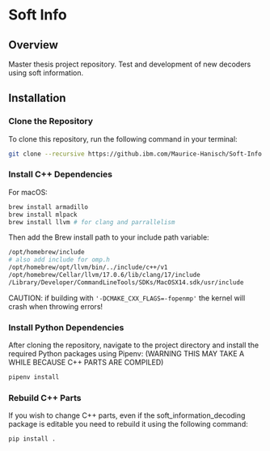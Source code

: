 # Soft Info 

## Overview
Master thesis project repository. Test and development of new decoders using soft information.


## Installation

### Clone the Repository
To clone this repository, run the following command in your terminal:
```bash
git clone --recursive https://github.ibm.com/Maurice-Hanisch/Soft-Info.git
```

### Install C++ Dependencies
For macOS:
```bash
brew install armadillo
brew install mlpack
brew install llvm # for clang and parrallelism
```
Then add the Brew install path to your include path variable:
```bash
/opt/homebrew/include
# also add include for omp.h 
/opt/homebrew/opt/llvm/bin/../include/c++/v1
/opt/homebrew/Cellar/llvm/17.0.6/lib/clang/17/include
/Library/Developer/CommandLineTools/SDKs/MacOSX14.sdk/usr/include
```
CAUTION: if building with `'-DCMAKE_CXX_FLAGS=-fopenmp'` the kernel will crash when throwing errors!

### Install Python Dependencies
After cloning the repository, navigate to the project directory and install the required Python packages using Pipenv: (WARNING THIS MAY TAKE A WHILE BECAUSE C++ PARTS ARE COMPILED)
```bash
pipenv install
```

### Rebuild C++ Parts
If you wish to change C++ parts, even if the soft_information_decoding package is editable you need to rebuild it using the following command:
```bash
pip install .
```